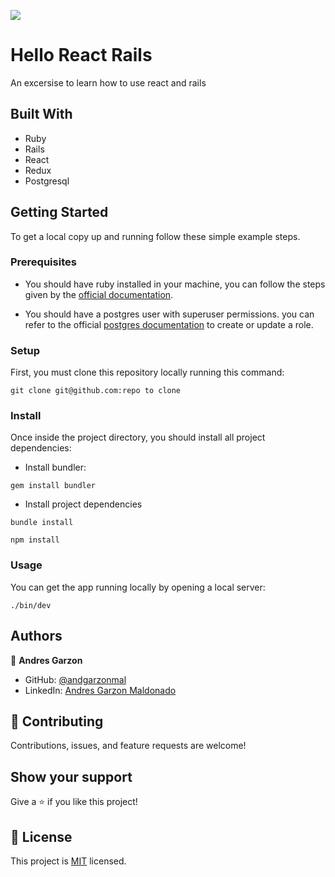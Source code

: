 ![](https://img.shields.io/badge/Microverse-blueviolet)

# Hello React Rails

An excersise to learn how to use react and rails 

## Built With

- Ruby
- Rails
- React
- Redux
- Postgresql

## Getting Started

To get a local copy up and running follow these simple example steps.

### Prerequisites

- You should have ruby installed in your machine, you can follow the steps given by the [official documentation](https://www.ruby-lang.org/en/documentation/installation/).

- You should have a postgres user with superuser permissions. you can refer to the official [postgres documentation](https://www.postgresql.org/docs/current/role-attributes.html#:~:text=To%20create%20a%20new%20database,that%20is%20already%20a%20superuser.&text=A%20role%20must%20be%20explicitly,use%20CREATE%20ROLE%20name%20CREATEDB%20.) to create or update a role.

### Setup

First, you must clone this repository locally running this command:

```
git clone git@github.com:repo to clone
```

### Install

Once inside the project directory, you should install all project dependencies:

- Install bundler:

```
gem install bundler
```

- Install project dependencies

```
bundle install
```

```
npm install
```

### Usage

You can get the app running locally by opening a local server:

```
./bin/dev
```

## Authors

👤 **Andres Garzon**

- GitHub: [@andgarzonmal](https://github.com/andgarzonmal)
- LinkedIn: [Andres Garzon Maldonado](https://linkedin.com/in/andgarzonmal)

## 🤝 Contributing

Contributions, issues, and feature requests are welcome!

## Show your support

Give a ⭐️ if you like this project!

## 📝 License

This project is [MIT](./LICENSE) licensed.